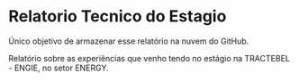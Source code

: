 # Relatorio Tecnico do Estagio

Único objetivo de armazenar esse relatório na nuvem do GitHub.

Relatório sobre as experiências que venho tendo no estágio na TRACTEBEL - ENGIE, no setor ENERGY.
